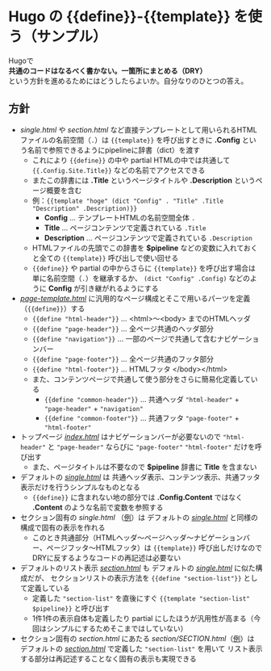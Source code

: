 Hugo の {{define}}-{{template}} を使う（サンプル）
==================================================

Hugoで  
__共通のコードはなるべく書かない。一箇所にまとめる（DRY）__  
という方針を進めるためにはどうしたらよいか。自分なりのひとつの答え。


## 方針 ##

* _single.html_ や _section.html_ など直接テンプレートとして用いられるHTMLファイルの名前空間（`.`）は
    `{{template}}` を呼び出すときに __.Config__ という名前で参照できるようにpipelineに辞書（dict）を渡す
    * これにより `{{define}}` の中や partial HTMLの中では共通して `{{.Config.Site.Title}}` などの名前でアクセスできる
    * またこの辞書には __.Title__ というページタイトルや __.Description__ というページ概要を含む
    * 例：`{{template "hoge" (dict "Config" . "Title" .Title "Description" .Description)}}`
        * __Config__ … テンプレートHTMLの名前空間全体 `.`
        * __Title__ … ページコンテンツで定義されている `.Title`
        * __Description__ … ページコンテンツで定義されている `.Description`
    * HTMLファイルの先頭でこの辞書を __$pipeline__ などの変数に入れておくと全ての `{{template}}` 呼び出しで使い回せる
    * `{{define}}` や partial の中からさらに `{{template}}` を呼び出す場合は単に名前空間（`.`）を継承するか、
        `(dict "Config" .Config)` などのように __Config__ が引き継がれるようにする 
* [_page-template.html_](layouts/page-template.html) に汎用的なページ構成とそこで用いるパーツを定義（`{{define}}`）する
    * `{{define "html-header"}}` … &lt;html&gt;〜&lt;body&gt; までのHTMLヘッダ
    * `{{define "page-header"}}` … 全ページ共通のヘッダ部分
    * `{{define "navigation"}}` … 一部のページで共通して含むナビゲーションバー
    * `{{define "page-footer"}}` … 全ページ共通のフッタ部分
    * `{{define "html-footer"}}` … HTMLフッタ &lt;/body&gt;&lt;/html&gt;
    * また、コンテンツページで共通して使う部分をさらに簡易化定義している
        * `{{define "common-header"}}` … 共通ヘッダ `"html-header"` + `"page-header"` + `"navigation"` 
        * `{{define "common-footer"}}` … 共通フッタ `"page-footer"` + `"html-footer"`
* トップページ [_index.html_](layouts/index.html) はナビゲーションバーが必要ないので
    `"html-header"` と `"page-header"` ならびに `"page-footer"` `"html-footer"` だけを呼び出す
    * また、ページタイトルは不要なので __$pipeline__ 辞書に __Title__ を含まない
* デフォルトの [_single.html_](layouts/_default/single.html) は
    共通ヘッダ表示、コンテンツ表示、共通フッタ表示だけを行うシンプルなものとなる
    * `{{define}}` に含まれない地の部分では __.Config.Content__ ではなく __.Content__ のような名前で変数を参照する
* セクション固有の _single.html_ （[例](layouts/news/single.html)）は
    デフォルトの [_single.html_](layouts/_default/single.html) と同様の構成で固有の表示を作れる
    * このとき共通部分（HTMLヘッダ〜ページヘッダ〜ナビゲーションバー、ページフッタ〜HTMLフッタ）は
     `{{template}}` 呼び出しだけなのでDRYに反するようなコードの再記述は必要ない
* デフォルトのリスト表示 [_section.html_](layouts/_default/section.html) も
    デフォルトの [_single.html_](layouts/_default/single.html) に似た構成だが、
    セクションリストの表示方法を `{{define "section-list"}}` として定義している
    * 定義した `"section-list"` を直後にすぐ `{{template "section-list" $pipeline}}` と呼び出す
    * 1件1件の表示自体も定義したり partial にしたほうが汎用性が高まる（今回はシンプルにするためそこまではしていない）
* セクション固有の _section.html_ にあたる _section/SECTION.html_（[例](layouts/section/tech.html)）は
    デフォルトの [_section.html_](layouts/_default/section.html) で定義した `"section-list"` を用いて
    リスト表示する部分は再記述することなく固有の表示も実現できる
